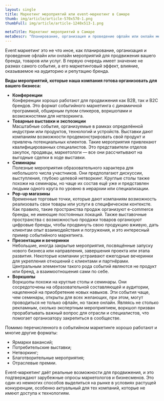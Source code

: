 ```yaml
---
layout: single
title: Маркетинг мероприятий или event-маркетинг в Самаре
thumb: img/article/article-570x570-1.png
thumbFull: img/article/article-1240x513-1.png

metaTitle: Маркетинг мероприятий в Самаре
metaDescr: "Планирование, организация и проведение офлайн или онлайн мероприятий для продвижения вашего бренда, товаров или услуг. Подбробнее по тел.: 8 (960) 821-02-05"
---
```


<p>Event маркетинг это не что иное, как планирование, организация и проведение офлайн или онлайн мероприятий для продвижения вашего бренда, товаров или услуг. В первую очередь имеет значение не размах самого события, а его маркетинговый эффект, влияние, оказываемое на аудиторию и репутацию бренда.</p>
<p><b>Виды мероприятий, которые наша компания готова организовать для вашего бизнеса:</b></p>
<ul>
	<li><b>Конференции</b></li>
	<span>Конференции хорошо работают для продвижения как B2B, так и B2C брендов. Это формат событийного маркетинга с динамичной программой, обширным пулом спикеров, воркшопами и возможностями для нетворкинга.</span>
	<li><b>Товарные выставки и экспозиции</b></li>
	<span>Масштабные события, организуемые в рамках определённой индустрии или продуктов, технологий и устройств. Выставки дают компаниям возможности продемонстрировать свой продукт и привлечь потенциальных клиентов. Такие мероприятия привлекают квалифицированных специалистов. Это представители отделов закупок, продавцы, маркетологи — все они рассчитывают на выгодные сделки в ходе выставки.</span>
	<li><b>Семинары</b></li>
	<span>Полезные мероприятия образовательного характера для небольшого числа участников. Они предполагают дискуссии, выступления, глубоко целевой нетворкинг. Круглые столы также похожи на семинары, но чаще их состав ещё уже и представлен людьми одного круга по уровню в иерархии или специализации.</span>
	<li><b>Pop-up магазины</b></li>
	<span>Временные торговые точки, которые дают компаниям возможность реализовать свои товары или услуги в специфическом контексте. Как правило, такие пространства продаж организуют e-commerce бренды, не имеющие постоянных локаций. Также выставочные пространства с возможностью продажи товаров организуют цифровые бренды, чтобы продвинуть свою продукцию вживую, дать клиентам опыт взаимодействия и погружения, и это интересный пример событийного маркетинга.</span>
	<li><b>Презентации и вечеринки</b></li>
	<span>Небольшие, иногда закрытые мероприятия, посвящённые запуску нового бизнеса или направления, завершения проекта или этапа развития. Некоторые компании устраивают ежегодные вечеринки для укрепления отношений с клиентами и партнёрами. Центральным элементом такого рода событий являются не продукт или бренд, а взаимоотношения сами по себе. </span>
	<li><b>Воркшопы</b></li>
	<span>Воркшопы похожи на круглые столы и семинары. Они сосредоточены на образовательной составляющей и аудитории, нацеленной на приобретение новых навыков. Эти события чаще, чем семинары, открыты для всех желающих, при этом, могут проводиться не только офлайн, но также онлайн. Являясь не столько рекламным, сколько экспертным мероприятием, воркшоп призван прорабатывать важный вопрос для отрасли и специалистов, что помогает организатору закрепиться в сообществе.</span>
</ul>
<p>Помимо перечисленного в событийном маркетинге хорошо работают и многие другие форматы:</p>
<ul>
	<li>Ярмарки вакансий;</li>
	<li>Потребительские выставки;</li>
	<li>Нетворкинг;</li>
	<li>Благотворительные мероприятия;</li>
	<li>Отраслевые премии.</li>
</ul>
<p>Event-маркетинг даёт реальные возможности для продвижения, и это подтверждают зарубежные опросы маркетологов и бизнесменов. Это один из немногих способов выделиться на рынке в условиях растущей конкуренции, особенно актуальный для тех компаний, которые не имеют доступа к технологиям.</p>